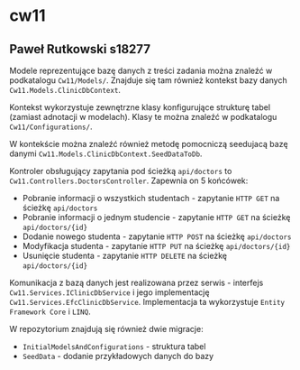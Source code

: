 # cw11
## Paweł Rutkowski s18277
Modele reprezentujące bazę danych z treści zadania można znaleźć w podkatalogu `Cw11/Models/`.
Znajduje się tam również kontekst bazy danych `Cw11.Models.ClinicDbContext`.

Kontekst wykorzystuje zewnętrzne klasy konfigurujące strukturę tabel (zamiast adnotacji w modelach).
Klasy te można znaleźć w podkatalogu `Cw11/Configurations/`.

W kontekście można znaleźć również metodę pomocniczą seedujacą bazę danymi
`Cw11.Models.ClinicDbContext.SeedDataToDb`.

Kontroler obsługujący zapytania pod ścieżką `api/doctors` to `Cw11.Controllers.DoctorsController`.
Zapewnia on 5 końcówek:
* Pobranie informacji o wszystkich studentach - zapytanie `HTTP GET` na ścieżkę `api/doctors`
* Pobranie informacji o jednym studencie - zapytanie `HTTP GET` na ścieżkę `api/doctors/{id}`
* Dodanie nowego studenta - zapytanie `HTTP POST` na ścieżkę `api/doctors`
* Modyfikacja studenta - zapytanie `HTTP PUT` na ścieżkę `api/doctors/{id}`
* Usunięcie studenta - zapytanie `HTTP DELETE` na ścieżkę `api/doctors/{id}`

Komunikacja z bazą danych jest realizowana przez serwis - interfejs `Cw11.Services.IClinicDbService`
i jego implementację `Cw11.Services.EfcClinicDbService`. Implementacja ta wykorzystuje `Entity
Framework Core` i `LINQ`.

W repozytorium znajdują się również dwie migracje:
* `InitialModelsAndConfigurations` - struktura tabel
* `SeedData` - dodanie przykładowych danych do bazy